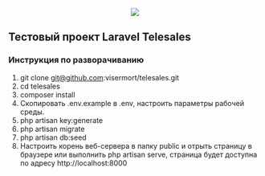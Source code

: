 <p align="center"><img src="https://laravel.com/assets/img/components/logo-laravel.svg"></p>

## Тестовый проект Laravel Telesales

### Инструкция по разворачиванию

1. git clone  git@github.com:visermort/telesales.git
2. cd telesales
3. composer install
4. Скопировать .env.example в .env, настроить параметры рабочей среды.
5. php artisan key:generate
6. php artisan migrate
7. php artisan db:seed
8. Настроить корень веб-сервера в папку public и отрыть страницу в браузере
 или выполнить php artisan serve, страница будет доступна по адресу http://localhost:8000
